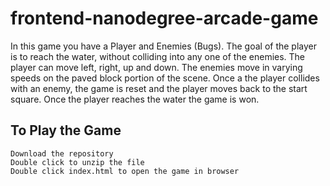 frontend-nanodegree-arcade-game
===============================

In this game you have a Player and Enemies (Bugs). The goal of the player is to reach the water, without colliding into any one of the enemies. The player can move left, right, up and down. The enemies move in varying speeds on the paved block portion of the scene. Once a the player collides with an enemy, the game is reset and the player moves back to the start square. Once the player reaches the water the game is won.

## To Play the Game
```
Download the repository
Double click to unzip the file
Double click index.html to open the game in browser
```
